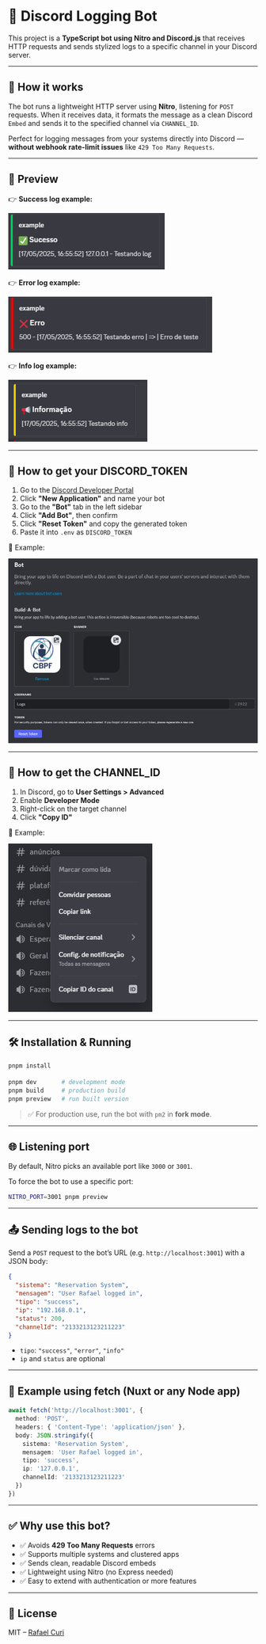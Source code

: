 # 🤖 Discord Logging Bot

This project is a **TypeScript bot using Nitro and Discord.js** that receives HTTP requests and sends stylized logs to a specific channel in your Discord server.

---

## 🚀 How it works

The bot runs a lightweight HTTP server using **Nitro**, listening for `POST` requests. When it receives data, it formats the message as a clean Discord `Embed` and sends it to the specified channel via `CHANNEL_ID`.

Perfect for logging messages from your systems directly into Discord — **without webhook rate-limit issues** like `429 Too Many Requests`.

---

## 📸 Preview

👉 **Success log example:**

![Success log](images/success-log.png)  

👉 **Error log example:**

![Error log](images/error-log.png)  

👉 **Info log example:**

![Info log](images/info-log.png)  

---

## 🔐 How to get your DISCORD_TOKEN

1. Go to the [Discord Developer Portal](https://discord.com/developers/applications)
2. Click **"New Application"** and name your bot
3. Go to the **"Bot"** tab in the left sidebar
4. Click **"Add Bot"**, then confirm
5. Click **"Reset Token"** and copy the generated token
6. Paste it into `.env` as `DISCORD_TOKEN`

📸 Example:

![How to get Discord Token](images/discord-token.png)

---

## 🔎 How to get the CHANNEL_ID

1. In Discord, go to **User Settings > Advanced**
2. Enable **Developer Mode**
3. Right-click on the target channel
4. Click **"Copy ID"**

📸 Example:

![How to get Channel ID](images/channel-id.png)  

---

## 🛠️ Installation & Running

```bash
pnpm install

pnpm dev       # development mode
pnpm build     # production build
pnpm preview   # run built version
```

> ✅ For production use, run the bot with `pm2` in **fork mode**.

---

## 🌐 Listening port

By default, Nitro picks an available port like `3000` or `3001`.

To force the bot to use a specific port:

```bash
NITRO_PORT=3001 pnpm preview
```

---

## 📤 Sending logs to the bot

Send a `POST` request to the bot’s URL (e.g. `http://localhost:3001`) with a JSON body:

```json
{
  "sistema": "Reservation System",
  "mensagem": "User Rafael logged in",
  "tipo": "success",
  "ip": "192.168.0.1",
  "status": 200,
  "channelId": "2133213123211223"
}
```

- `tipo`: `"success"`, `"error"`, `"info"`
- `ip` and `status` are optional

---

## 🧪 Example using fetch (Nuxt or any Node app)

```ts
await fetch('http://localhost:3001', {
  method: 'POST',
  headers: { 'Content-Type': 'application/json' },
  body: JSON.stringify({
    sistema: 'Reservation System',
    mensagem: 'User Rafael logged in',
    tipo: 'success',
    ip: '127.0.0.1',
    channelId: '2133213123211223'
  })
})
```

---

## ✅ Why use this bot?

- ✅ Avoids **429 Too Many Requests** errors
- ✅ Supports multiple systems and clustered apps
- ✅ Sends clean, readable Discord embeds
- ✅ Lightweight using Nitro (no Express needed)
- ✅ Easy to extend with authentication or more features

---

## 📝 License

MIT – [Rafael Curi](https://curi.dev.br)